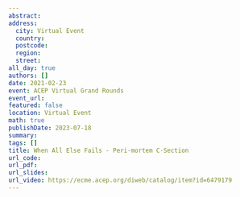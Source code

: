 ```yaml
---
abstract: 
address:
  city: Virtual Event
  country:
  postcode: 
  region: 
  street: 
all_day: true
authors: []
date: 2021-02-23
event: ACEP Virtual Grand Rounds
event_url: 
featured: false
location: Virtual Event
math: true
publishDate: 2023-07-18
summary: 
tags: []
title: When All Else Fails - Peri-mortem C-Section
url_code: 
url_pdf: 
url_slides: 
url_video: https://ecme.acep.org/diweb/catalog/item?id=6479179
---
```

